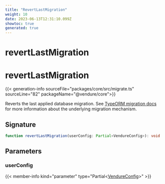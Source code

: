 ```yaml
---
title: "RevertLastMigration"
weight: 10
date: 2023-06-13T12:31:10.099Z
showtoc: true
generated: true
---
```

<!-- This file was generated from the Vendure source. Do not modify. Instead, re-run the "docs:build" script -->

# revertLastMigration
<div class="symbol">


# revertLastMigration

{{< generation-info sourceFile="packages/core/src/migrate.ts" sourceLine="82" packageName="@vendure/core">}}

Reverts the last applied database migration. See [TypeORM migration docs](https://typeorm.io/#/migrations)
for more information about the underlying migration mechanism.

## Signature

```TypeScript
function revertLastMigration(userConfig: Partial<VendureConfig>): void
```
## Parameters

### userConfig

{{< member-info kind="parameter" type="Partial&#60;<a href='/typescript-api/configuration/vendure-config#vendureconfig'>VendureConfig</a>&#62;" >}}

</div>
